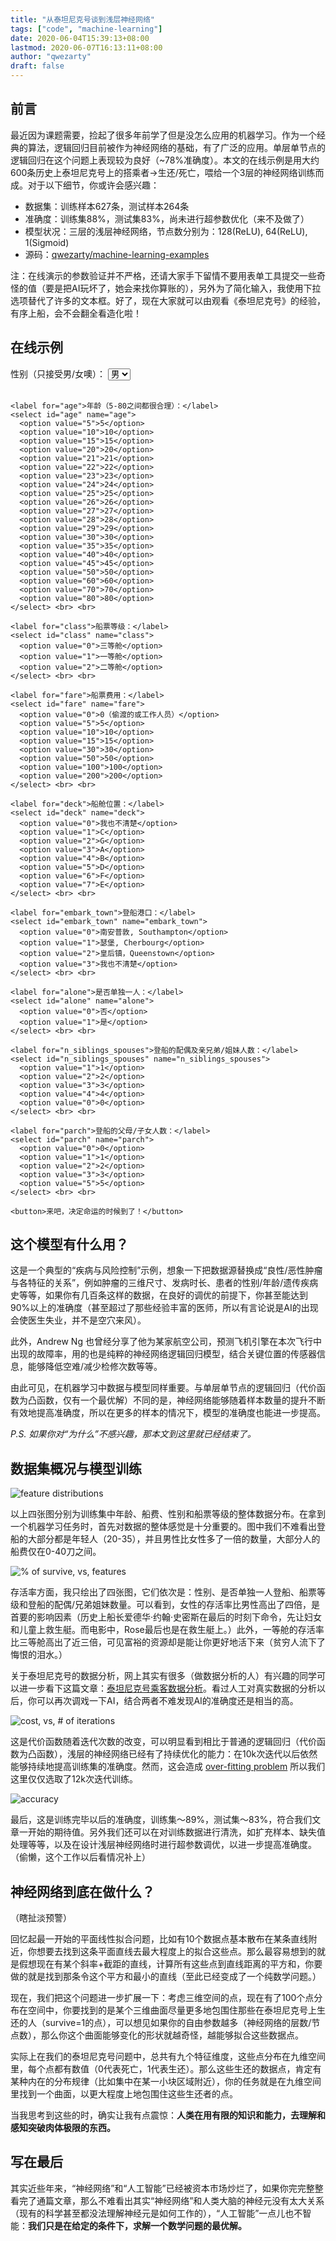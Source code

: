 ```yaml
---
title: "从泰坦尼克号谈到浅层神经网络"
tags: ["code", "machine-learning"]
date: 2020-06-04T15:39:13+08:00
lastmod: 2020-06-07T16:13:11+08:00
author: "qwezarty"
draft: false
---
```


## 前言

最近因为课题需要，捡起了很多年前学了但是没怎么应用的机器学习。作为一个经典的算法，逻辑回归目前被作为神经网络的基础，有了广泛的应用。单层单节点的逻辑回归在这个问题上表现较为良好（~78%准确度）。本文的在线示例是用大约600条历史上泰坦尼克号上的搭乘者->生还/死亡，喂给一个3层的神经网络训练而成。对于以下细节，你或许会感兴趣：

- 数据集：训练样本627条，测试样本264条
- 准确度：训练集88%，测试集83%，尚未进行超参数优化（来不及做了）
- 模型状况：三层的浅层神经网络，节点数分别为：128(ReLU), 64(ReLU), 1(Sigmoid)
- 源码：[qwezarty/machine-learning-examples](https://github.com/qwezarty/machine-learning-examples)

注：在线演示的参数验证并不严格，还请大家手下留情不要用表单工具提交一些奇怪的值（要是把AI玩坏了，她会来找你算账的），另外为了简化输入，我使用下拉选项替代了许多的文本框。好了，现在大家就可以由观看《泰坦尼克号》的经验，有序上船，会不会翻全看造化啦！

## 在线示例

<form id="titanicForm">
	<label for="sex">性别（只接受男/女噢）：</label>
	<select id="sex" name="sex">
	  <option value="0">男</option>
	  <option value="1">女</option>
	</select> <br> <br>

	<label for="age">年龄（5-80之间都很合理）：</label>
	<select id="age" name="age">
	  <option value="5">5</option>
	  <option value="10">10</option>
	  <option value="15">15</option>
	  <option value="20">20</option>
	  <option value="21">21</option>
	  <option value="22">22</option>
	  <option value="23">23</option>
	  <option value="24">24</option>
	  <option value="25">25</option>
	  <option value="26">26</option>
	  <option value="27">27</option>
	  <option value="28">28</option>
	  <option value="29">29</option>
	  <option value="30">30</option>
	  <option value="35">35</option>
	  <option value="40">40</option>
	  <option value="45">45</option>
	  <option value="50">50</option>
	  <option value="60">60</option>
	  <option value="70">70</option>
	  <option value="80">80</option>
	</select> <br> <br>

	<label for="class">船票等级：</label>
	<select id="class" name="class">
	  <option value="0">三等舱</option>
	  <option value="1">一等舱</option>
	  <option value="2">二等舱</option>
	</select> <br> <br>

	<label for="fare">船票费用：</label>
	<select id="fare" name="fare">
	  <option value="0">0（偷渡的或工作人员）</option>
	  <option value="5">5</option>
	  <option value="10">10</option>
	  <option value="15">15</option>
	  <option value="30">30</option>
	  <option value="50">50</option>
	  <option value="100">100</option>
	  <option value="200">200</option>
	</select> <br> <br>

	<label for="deck">船舱位置：</label>
	<select id="deck" name="deck">
	  <option value="0">我也不清楚</option>
	  <option value="1">C</option>
	  <option value="2">G</option>
	  <option value="3">A</option>
	  <option value="4">B</option>
	  <option value="5">D</option>
	  <option value="6">F</option>
	  <option value="7">E</option>
	</select> <br> <br>

	<label for="embark_town">登船港口：</label>
	<select id="embark_town" name="embark_town">
	  <option value="0">南安普敦, Southampton</option>
	  <option value="1">瑟堡, Cherbourg</option>
	  <option value="2">皇后镇，Queenstown</option>
	  <option value="3">我也不清楚</option>
	</select> <br> <br>

	<label for="alone">是否单独一人：</label>
	<select id="alone" name="alone">
	  <option value="0">否</option>
	  <option value="1">是</option>
	</select> <br> <br>

	<label for="n_siblings_spouses">登船的配偶及亲兄弟/姐妹人数：</label>
	<select id="n_siblings_spouses" name="n_siblings_spouses">
	  <option value="1">1</option>
	  <option value="2">2</option>
	  <option value="3">3</option>
	  <option value="4">4</option>
	  <option value="0">0</option>
	</select> <br> <br>

	<label for="parch">登船的父母/子女人数：</label>
	<select id="parch" name="parch">
	  <option value="0">0</option>
	  <option value="1">1</option>
	  <option value="2">2</option>
	  <option value="3">3</option>
	  <option value="5">5</option>
	</select> <br> <br>

	<button>来吧，决定命运的时候到了！</button>
</form>

<div id="result" style="display: none;">
	<p>本AI认为你大约有<label id="propability"></label>%的几率生还。
</div>

<script>
document.forms[0].onsubmit = async(e) => {
	e.preventDefault(); // prevent reload page
	const params = new FormData(document.getElementById('titanicForm'));
	fetch("https://atomlab.org/forms/titanic", { method:"POST", mode:"cors", body:params })
		.then(res =>  res.json() ).then(data => {
			document.getElementById('propability').innerHTML = data["propability"];
			document.getElementById('result').style.display = 'block';
		});
}
</script>

## 这个模型有什么用？

这是一个典型的“疾病与风险控制”示例，想象一下把数据源替换成“良性/恶性肿瘤与各特征的关系”，例如肿瘤的三维尺寸、发病时长、患者的性别/年龄/遗传疾病史等等，如果你有几百条这样的数据，在良好的调优的前提下，你甚至能达到90%以上的准确度（甚至超过了那些经验丰富的医师，所以有言论说是AI的出现会使医生失业，并不是空穴来风）。

此外，Andrew Ng 也曾经分享了他为某家航空公司，预测飞机引擎在本次飞行中出现的故障率，用的也是纯粹的神经网络逻辑回归模型，结合关键位置的传感器信息，能够降低空难/减少检修次数等等。

由此可见，在机器学习中数据与模型同样重要。与单层单节点的逻辑回归（代价函数为凸函数，仅有一个最优解）不同的是，神经网络能够随着样本数量的提升不断有效地提高准确度，所以在更多的样本的情况下，模型的准确度也能进一步提高。

*P.S. 如果你对“为什么”不感兴趣，那本文到这里就已经结束了。*

## 数据集概况与模型训练

![feature distributions](../images/distributions.png)

以上四张图分别为训练集中年龄、船费、性别和船票等级的整体数据分布。在拿到一个机器学习任务时，首先对数据的整体感觉是十分重要的。图中我们不难看出登船的大部分都是年轻人（20-35），并且男性比女性多了一倍的数量，大部分人的船费仅在0-40刀之间。

![% of survive, vs, features](../images/survivors.png)

存活率方面，我只绘出了四张图，它们依次是：性别、是否单独一人登船、船票等级和登船的配偶/兄弟姐妹数量。可以看到，女性的存活率比男性高出了四倍，是首要的影响因素（历史上船长爱德华·约翰·史密斯在最后的时刻下命令，先让妇女和儿童上救生艇。而电影中，Rose最后也是在救生艇上。）此外，一等舱的存活率比三等舱高出了近三倍，可见富裕的资源却是能让你更好地活下来（贫穷人流下了悔恨的泪水。）

关于泰坦尼克号的数据分析，网上其实有很多（做数据分析的人）有兴趣的同学可以进一步看下这篇文章：[泰坦尼克号乘客数据分析](https://zhuanlan.zhihu.com/p/26440212)。看过人工对真实数据的分析以后，你可以再次调戏一下AI，结合两者不难发现AI的准确度还是相当的高。

![cost, vs, # of iterations](../images/costs.png)

这是代价函数随着迭代次数的改变，可以明显看到相比于普通的逻辑回归（代价函数为凸函数），浅层的神经网络已经有了持续优化的能力：在10k次迭代以后依然能够持续地提高训练集的准确度。然而，这会造成 [over-fitting problem](https://en.wikipedia.org/wiki/Overfitting) 所以我们这里仅仅选取了12k次迭代训练。

![accuracy](../images/accuracy.png)

最后，这是训练完毕以后的准确度，训练集～89%，测试集～83%，符合我们文章一开始的期待值。另外我们还可以在对训练数据进行清洗，如扩充样本、缺失值处理等等，以及在设计浅层神经网络时进行超参数调优，以进一步提高准确度。（偷懒，这个工作以后看情况补上）

## 神经网络到底在做什么？

（瞎扯淡预警）

回忆起最一开始的平面线性拟合问题，比如有10个数据点基本散布在某条直线附近，你想要去找到这条平面直线去最大程度上的拟合这些点。那么最容易想到的就是假想现在有某个斜率+截距的直线，计算所有这些点到直线距离的平方和，你要做的就是找到那条令这个平方和最小的直线（至此已经变成了一个纯数学问题。）

现在，我们把这个问题进一步扩展一下：考虑三维空间的点，现在有了100个点分布在空间中，你要找到的是某个三维曲面尽量更多地包围住那些在泰坦尼克号上生还的人（survive=1的点），可以想见如果你的自由参数越多（神经网络的层数/节点数），那么你这个曲面能够变化的形状就越奇怪，越能够拟合这些数据点。

实际上在我们的泰坦尼克号问题中，总共有九个特征维度，这些点分布在九维空间里，每个点都有数值（0代表死亡，1代表生还）。那么这些生还的数据点，肯定有某种内在的分布规律（比如集中在某一小块区域附近），你的任务就是在九维空间里找到一个曲面，以更大程度上地包围住这些生还者的点。

当我思考到这些的时，确实让我有点震惊：**人类在用有限的知识和能力，去理解和感知突破肉体极限的东西。**

## 写在最后

其实近些年来，“神经网络”和“人工智能”已经被资本市场炒烂了，如果你完完整整看完了通篇文章，那么不难看出其实“神经网络”和人类大脑的神经元没有太大关系（现有的科学甚至都没法理解神经元是如何工作的），“人工智能”一点儿也不智能：**我们只是在给定的条件下，求解一个数学问题的最优解。**

